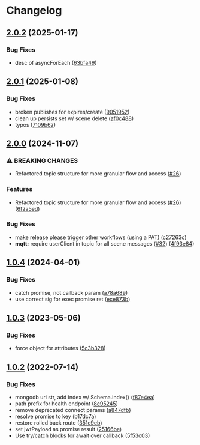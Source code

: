 # Changelog

## [2.0.2](https://github.com/arenaxr/arena-persist/compare/v2.0.1...v2.0.2) (2025-01-17)


### Bug Fixes

* desc of asyncForEach ([63bfa49](https://github.com/arenaxr/arena-persist/commit/63bfa49463413c1170a09fd4378e91f2f29c5a90))

## [2.0.1](https://github.com/arenaxr/arena-persist/compare/v2.0.0...v2.0.1) (2025-01-08)


### Bug Fixes

* broken publishes for expires/create ([9051952](https://github.com/arenaxr/arena-persist/commit/9051952f06f8aa4c73996fc0c13ccf8429b2dc5b))
* clean up persists set w/ scene delete ([af0c488](https://github.com/arenaxr/arena-persist/commit/af0c4881eb379d476d91a76c4b884ce4c3f2825e))
* typos ([7109b62](https://github.com/arenaxr/arena-persist/commit/7109b62d11ce38c4028d796d1b3e05501747ba81))

## [2.0.0](https://github.com/arenaxr/arena-persist/compare/v1.0.4...v2.0.0) (2024-11-07)


### ⚠ BREAKING CHANGES

* Refactored topic structure for more granular flow and access ([#26](https://github.com/arenaxr/arena-persist/issues/26))

### Features

* Refactored topic structure for more granular flow and access ([#26](https://github.com/arenaxr/arena-persist/issues/26)) ([6f2a5ed](https://github.com/arenaxr/arena-persist/commit/6f2a5edd42b232f32b74a3801a458acfad1cabc5))


### Bug Fixes

* make release please trigger other workflows (using a PAT) ([c27263c](https://github.com/arenaxr/arena-persist/commit/c27263c572bdb6ad01cd059d7660e3ee189313f1))
* **mqtt:** require userClient in topic for all scene messages ([#32](https://github.com/arenaxr/arena-persist/issues/32)) ([4f93e84](https://github.com/arenaxr/arena-persist/commit/4f93e84ee7c96b5e7d02ae04589fe2521967aa18))

## [1.0.4](https://github.com/arenaxr/arena-persist/compare/v1.0.3...v1.0.4) (2024-04-01)


### Bug Fixes

* catch promise, not callback param ([a78a689](https://github.com/arenaxr/arena-persist/commit/a78a68925fe33841c422cd30b6afeecdaf2fbc47))
* use correct sig for exec promise ret ([ece873b](https://github.com/arenaxr/arena-persist/commit/ece873b0673e8b94a3175c3d3727cabce3184d49))

## [1.0.3](https://github.com/arenaxr/arena-persist/compare/v1.0.2...v1.0.3) (2023-05-06)


### Bug Fixes

* force object for attributes ([5c3b328](https://github.com/arenaxr/arena-persist/commit/5c3b328b2705e2f41f7da33f31d165eff32664a2))

## [1.0.2](https://github.com/conix-center/arena-persist/compare/v1.0.1...v1.0.2) (2022-07-14)


### Bug Fixes

* mongodb uri str, add index w/ Schema.index() ([f87e4ea](https://github.com/conix-center/arena-persist/commit/f87e4ead86c92008ca06e5fbfbd9a87bad9c84b6))
* path prefix for health endpoint ([8c95245](https://github.com/conix-center/arena-persist/commit/8c95245d0177f34561f31d7c3406d69f605c41da))
* remove deprecated connect params ([a847dfb](https://github.com/conix-center/arena-persist/commit/a847dfbaa182ac849e71dc8fb9380ec246cff79a))
* resolve promise to key ([b17dc7a](https://github.com/conix-center/arena-persist/commit/b17dc7adc2d6fb16f1c9890e45b7ff86e7f9fe53))
* restore rolled back route ([351e9eb](https://github.com/conix-center/arena-persist/commit/351e9eb4e13a71e8eb3dd696df6a3773c306092c))
* set jwtPayload as promise result ([25166be](https://github.com/conix-center/arena-persist/commit/25166bee81fbc79978afa05c2b68472a53c7734a))
* Use try/catch blocks for await over callback ([5f53c03](https://github.com/conix-center/arena-persist/commit/5f53c0341e0e827d47de08ed193e9ab6a0f75bb6))
